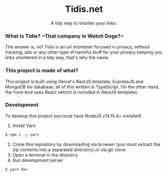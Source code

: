<h1 align="center">Tidis.net</h1>
<p align="center">A tidy way to shorten your links.</p>

### What is Tidis? ~That company in Watch Dogs?~
The answer is, no! Tidis is an url shortener focused in privacy, without tracking, ads or any other type of harmful stuff for your privacy keeping you links shortened in a tidy way, that's why the name.

### This project is made of what?
This project is built using Vercel's NextJS template, ExpressJS and MongoDB for database, all of this written in TypeScript. On the other hand, the front-end uses React (which is included in NextJS template).

### Development
To develop this project you must have NodeJS v14.15.4+ installed!

1. Install Yarn
```sh
$ npm i -g yarn
```
2. Clone this repository by downloading via browser (you must extract the zip contents into a separated directory) or via git clone
3. Open a terminal in the directory
4. Run development server
```sh
$ yarn dev
```
